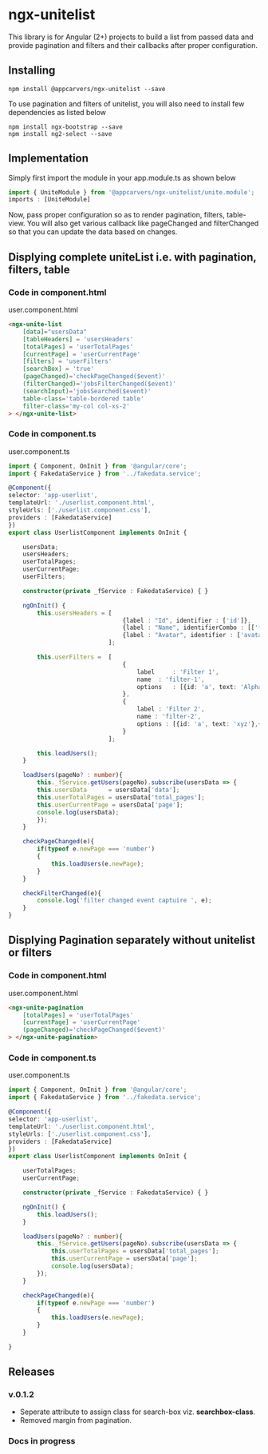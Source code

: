 # ngx-unitelist
 
This library is for Angular (2+) projects to build a list from passed data and provide pagination and filters and their callbacks after proper configuration.

## Installing

```shell
npm install @appcarvers/ngx-unitelist --save
```
To use pagination and filters of unitelist, you will also need to install few dependencies as listed below

```shell
npm install ngx-bootstrap --save
npm install ng2-select --save
```


## Implementation

Simply first import the module in your app.module.ts as shown below

```typescript
import { UniteModule } from '@appcarvers/ngx-unitelist/unite.module';
imports : [UniteModule]
```

Now, pass proper configuration so as to render pagination, filters, table-view. You will also get various callback like pageChanged and filterChanged so that you can update the data based on changes.

## Displying complete uniteList i.e. with pagination, filters, table
### Code in component.html

user.component.html
```html
<ngx-unite-list
    [data]="usersData"
    [tableHeaders] = 'usersHeaders'
    [totalPages] = 'userTotalPages'
    [currentPage] = 'userCurrentPage'
    [filters] = 'userFilters'
    [searchBox] = 'true'
    (pageChanged)='checkPageChanged($event)'
    (filterChanged)='jobsFilterChanged($event)'
    (searchInput)='jobsSearched($event)'
    table-class='table-bordered table'
    filter-class='my-col col-xs-2'
> </ngx-unite-list>
```
### Code in component.ts

user.component.ts
```typescript
import { Component, OnInit } from '@angular/core';
import { FakedataService } from '../fakedata.service';

@Component({
selector: 'app-userlist',
templateUrl: './userlist.component.html',
styleUrls: ['./userlist.component.css'],
providers : [FakedataService]
})
export class UserlistComponent implements OnInit {

    usersData;
    usersHeaders;
    userTotalPages;
    userCurrentPage;
    userFilters;

    constructor(private _fService : FakedataService) { }

    ngOnInit() {
        this.usersHeaders = [
                                {label : "Id", identifier : ['id']},
                                {label : "Name", identifierCombo : [['first_name'],['last_name']]},
                                {label : "Avatar", identifier : ['avatar'], displayType : 'image'}
                            ];

        this.userFilters =  [
                                {
                                    label     : 'Filter 1',
                                    name  : 'filter-1',
                                    options   : [{id: 'a', text: 'Alpha'},{id: 'b', text: 'Beta'},{id: 'c', text: 'Gamma'},]
                                },
                                {
                                    label : 'Filter 2',
                                    name : 'filter-2',
                                    options : [{id: 'a', text: 'xyz'},{id: 'b', text: 'abc'},{id: 'c', text: 'syz'},]
                                } 
                            ];

        this.loadUsers();
    }

    loadUsers(pageNo? : number){
        this._fService.getUsers(pageNo).subscribe(usersData => {
        this.usersData      = usersData['data'];
        this.userTotalPages = usersData['total_pages'];
        this.userCurrentPage = usersData['page'];
        console.log(usersData);
        });
    }

    checkPageChanged(e){
        if(typeof e.newPage === 'number')
        {
            this.loadUsers(e.newPage);
        }
    }

    checkFilterChanged(e){
        console.log('filter changed event captuire ', e);
    }
}

```


## Displying Pagination separately without unitelist or filters
### Code in component.html

user.component.html
```html
<ngx-unite-pagination
    [totalPages] = 'userTotalPages'
    [currentPage] = 'userCurrentPage'
    (pageChanged)='checkPageChanged($event)'
> </ngx-unite-pagination>
```
### Code in component.ts

user.component.ts
```typescript
import { Component, OnInit } from '@angular/core';
import { FakedataService } from '../fakedata.service';

@Component({
selector: 'app-userlist',
templateUrl: './userlist.component.html',
styleUrls: ['./userlist.component.css'],
providers : [FakedataService]
})
export class UserlistComponent implements OnInit {

    userTotalPages;
    userCurrentPage;

    constructor(private _fService : FakedataService) { }

    ngOnInit() {
        this.loadUsers();
    }

    loadUsers(pageNo? : number){
        this._fService.getUsers(pageNo).subscribe(usersData => {
            this.userTotalPages = usersData['total_pages'];
            this.userCurrentPage = usersData['page'];
            console.log(usersData);
        });
    }

    checkPageChanged(e){
        if(typeof e.newPage === 'number')
        {
            this.loadUsers(e.newPage);
        }
    }

}

```

## Releases

### v.0.1.2

  - Seperate attribute to assign class for search-box viz. **searchbox-class**.
  - Removed margin from pagination.


### Docs in progress